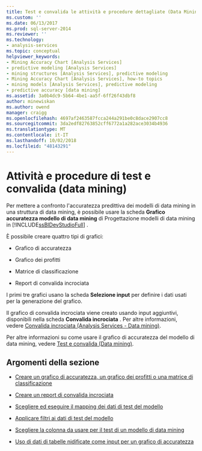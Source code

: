 ```yaml
---
title: Test e convalida le attività e procedure dettagliate (Data Mining) | Microsoft Docs
ms.custom: ''
ms.date: 06/13/2017
ms.prod: sql-server-2014
ms.reviewer: ''
ms.technology:
- analysis-services
ms.topic: conceptual
helpviewer_keywords:
- Mining Accuracy Chart [Analysis Services]
- predictive modeling [Analysis Services]
- mining structures [Analysis Services], predictive modeling
- Mining Accuracy Chart [Analysis Services], how-to topics
- mining models [Analysis Services], predictive modeling
- predictive accuracy [data mining]
ms.assetid: 3a0b4dc9-5b64-4be1-aa5f-6ff26f43dbf8
author: minewiskan
ms.author: owend
manager: craigg
ms.openlocfilehash: 4697af2463587fcca244a291be0c8dace2907cc8
ms.sourcegitcommit: 3da2edf82763852cff6772a1a282ace3034b4936
ms.translationtype: MT
ms.contentlocale: it-IT
ms.lasthandoff: 10/02/2018
ms.locfileid: "48143291"
---
```

# <a name="testing-and-validation-tasks-and-how-tos-data-mining"></a>Attività e procedure di test e convalida (data mining)
  Per mettere a confronto l'accuratezza predittiva dei modelli di data mining in una struttura di data mining, è possibile usare la scheda **Grafico accuratezza modello di data mining** di Progettazione modelli di data mining in [!INCLUDE[ssBIDevStudioFull](../../includes/ssbidevstudiofull-md.md)] .  
  
 È possibile creare quattro tipi di grafici:  
  
-   Grafico di accuratezza  
  
-   Grafico dei profitti  
  
-   Matrice di classificazione  
  
-   Report di convalida incrociata  
  
 I primi tre grafici usano la scheda **Selezione input** per definire i dati usati per la generazione del grafico.  
  
 Il grafico di convalida incrociata viene creato usando input aggiuntivi, disponibili nella scheda **Convalida incrociata** . Per altre informazioni, vedere [Convalida incrociata &#40;Analysis Services - Data mining&#41;](cross-validation-analysis-services-data-mining.md).  
  
 Per altre informazioni su come usare il grafico di accuratezza del modello di data mining, vedere [Test e convalida &#40;Data mining&#41;](testing-and-validation-data-mining.md).  
  
## <a name="in-this-section"></a>Argomenti della sezione  
  
-   [Creare un grafico di accuratezza, un grafico dei profitti o una matrice di classificazione](create-a-lift-chart-profit-chart-or-classification-matrix.md)  
  
-   [Creare un report di convalida incrociata](create-a-cross-validation-report.md)  
  
-   [Scegliere ed eseguire il mapping dei dati di test del modello](choose-and-map-model-testing-data.md)  
  
-   [Applicare filtri ai dati di test del modello](apply-filters-to-model-testing-data.md)  
  
-   [Scegliere la colonna da usare per il test di un modello di data mining](choose-the-column-to-use-for-testing-a-mining-model.md)  
  
-   [Uso di dati di tabelle nidificate come input per un grafico di accuratezza](using-nested-table-data-as-an-input-for-an-accuracy-chart.md)  
  
  
